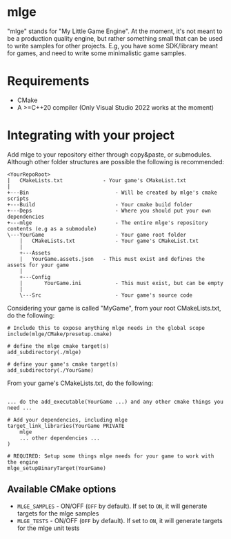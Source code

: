 # mlge

"mlge" stands for "My Little Game Engine".
At the moment, it's not meant to be a production quality engine, but rather something small that can be used to write samples for other projects.
E.g, you have some SDK/library meant for games, and need to write some minimalistic game samples.

# Requirements

* CMake
* A >=C++20 compiler (Only Visual Studio 2022 works at the moment)

# Integrating with your project

Add mlge to your repository either through copy&paste, or submodules.
Although other folder structures are possible the following is recommended:

```
<YourRepoRoot>
|   CMakeLists.txt             - Your game's CMakeList.txt
|
+---Bin                            - Will be created by mlge's cmake scripts
+---Build                          - Your cmake build folder
+---Deps                           - Where you should put your own dependencies
+---mlge                           - The entire mlge's repository contents (e.g as a submodule)
\---YourGame                       - Your game root folder
    |   CMakeLists.txt             - Your game's CMakeList.txt
    |
    +---Assets
    |   YourGame.assets.json   - This must exist and defines the assets for your game 
    |
    +---Config
    |       YourGame.ini           - This must exist, but can be empty
    |
    \---Src                        - Your game's source code
```

Considering your game is called "MyGame", from your root CMakeLists.txt, do the following:

```
# Include this to expose anything mlge needs in the global scope
include(mlge/CMake/presetup.cmake)

# define the mlge cmake target(s)
add_subdirectory(./mlge)

# define your game's cmake target(s)
add_subdirectory(./YourGame)
```

From your game's CMakeLists.txt, do the following:

```

... do the add_executable(YourGame ...) and any other cmake things you need ...

# Add your dependencies, including mlge
target_link_libraries(YourGame PRIVATE
	mlge
    ... other dependencies ...
)

# REQUIRED: Setup some things mlge needs for your game to work with the engine
mlge_setupBinaryTarget(YourGame)

```

## Available CMake options

* `MLGE_SAMPLES` - ON/OFF (`OFF` by default). If set to `ON`, it will generate targets for the mlge samples
* `MLGE_TESTS` - ON/OFF (`OFF` by default). If set to `ON`, it will generate targets for the mlge unit tests

